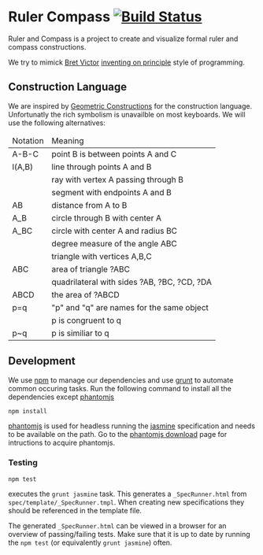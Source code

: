 Ruler Compass [![Build Status](https://travis-ci.org/dvberkel/ruler-compass.png?branch=master)](https://travis-ci.org/dvberkel/ruler-compass)
=============

Ruler and Compass is a project to create and visualize formal ruler
and compass constructions.

We try to mimick [Bret Victor][1] [inventing on principle][2] style of
programming.

Construction Language
---------------------

We are inspired by [Geometric Constructions][3] for the construction
language. Unfortunatly the rich symbolism is unavailble on most
keyboards. We will use the following alternatives:

<table>
<thead>
<tr><td>Notation</td><td>Meaning</td></tr>
</thead>
<tbody>
<tr><td>A-B-C</td><td>point B is between points A and C</td></tr>
<tr><td>l(A,B)</td><td>line through points A and B</td></tr>
<tr><td></td><td>ray with vertex A passing through B</td></tr>
<tr><td></td><td>segment with endpoints A and B</td></tr>
<tr><td>AB</td><td>distance from A to B</td></tr>
<tr><td>A_B</td><td>circle through B with center A</td></tr>
<tr><td>A_BC</td><td>circle with center A and radius BC</td></tr>
<tr><td></td><td>degree measure of the angle ABC</td></tr>
<tr><td></td><td>triangle with vertices A,B,C</td></tr>
<tr><td>ABC</td><td>area of triangle ?ABC</td></tr>
<tr><td></td><td>quadrilateral with sides ?AB, ?BC, ?CD, ?DA</td></tr>
<tr><td>ABCD</td><td>the area of ?ABCD</td></tr>
<tr><td>p=q</td><td>"p" and "q" are names for the same object</td></tr>
<tr><td></td><td>p is congruent to q</td></tr>
<tr><td>p~q</td><td>p is similiar to q</td></tr>
</tbody>
</table>

Development
-----------

We use [npm][4] to manage our dependencies and use [grunt][5] to
automate common occuring tasks. Run the following command to install
all the dependencies except [phantomjs][6]

    npm install

[phantomjs][6] is used for headless running the [jasmine][7]
specification and needs to be available on the path. Go to the
[phantomjs download][8] page for intructions to acquire phantomjs.

### Testing

    npm test

executes the `grunt jasmine` task. This generates a `_SpecRunner.html`
from `spec/template/_SpecRunner.tmpl`. When creating new
specifications they should be referenced in the template file.

The generated `_SpecRunner.html` can be viewed in a browser for an
overview of passing/failing tests. Make sure that it is up to date by
running the `npm test` (or equivalently `grunt jasmine`) often.

[1]: http://worrydream.com/ "Bret Victor's homepage"
[2]: http://vimeo.com/36579366 "a Vimeo video showing Bret Victor's talk on 'Inventing on Principle'"
[3]: http://www.springer.com/mathematics/geometry/book/978-0-387-98276-2 "Geometric Constructions on Springer website"
[4]: https://npmjs.org/ "Node Package Manager homepage"
[5]: http://gruntjs.com/ "grunt.js homepage"
[6]: http://phantomjs.org "phantomjs homepage"
[7]: http://pivotal.github.com/jasmine/ "Jasmine homepage"
[8]: http://phantomjs.org/download.html "Download instructions for phantomjs"